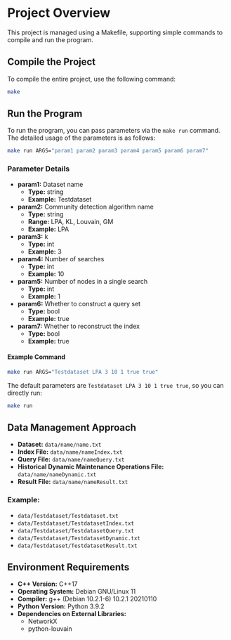 
# Project Overview

This project is managed using a Makefile, supporting simple commands to compile and run the program.

## Compile the Project

To compile the entire project, use the following command:

```bash
make
```

## Run the Program

To run the program, you can pass parameters via the `make run` command. The detailed usage of the parameters is as follows:

```bash
make run ARGS="param1 param2 param3 param4 param5 param6 param7"
```

### Parameter Details

- **param1:** Dataset name
  - **Type:** string
  - **Example:** Testdataset
- **param2:** Community detection algorithm name
  - **Type:** string
  - **Range:** LPA, KL, Louvain, GM 
  - **Example:** LPA
- **param3:** k
  - **Type:** int
  - **Example:** 3
- **param4:** Number of searches
  - **Type:** int
  - **Example:** 10
- **param5:** Number of nodes in a single search
  - **Type:** int
  - **Example:** 1
- **param6:** Whether to construct a query set
  - **Type:** bool
  - **Example:** true
- **param7:** Whether to reconstruct the index
  - **Type:** bool
  - **Example:** true

#### Example Command

```bash
make run ARGS="Testdataset LPA 3 10 1 true true"
```

The default parameters are `Testdataset LPA 3 10 1 true true`, so you can directly run:

```bash
make run
```

## Data Management Approach

- **Dataset:** `data/name/name.txt`
- **Index File:** `data/name/nameIndex.txt`
- **Query File:** `data/name/nameQuery.txt`
- **Historical Dynamic Maintenance Operations File:** `data/name/nameDynamic.txt`
- **Result File:** `data/name/nameResult.txt`

### Example:

- `data/Testdataset/Testdataset.txt`
- `data/Testdataset/TestdatasetIndex.txt`
- `data/Testdataset/TestdatasetQuery.txt`
- `data/Testdataset/TestdatasetDynamic.txt`
- `data/Testdataset/TestdatasetResult.txt`

## Environment Requirements

- **C++ Version:** C++17
- **Operating System:** Debian GNU/Linux 11
- **Compiler:** g++ (Debian 10.2.1-6) 10.2.1 20210110
- **Python Version:** Python 3.9.2
- **Dependencies on External Libraries:** 
  - NetworkX 
  - python-louvain
